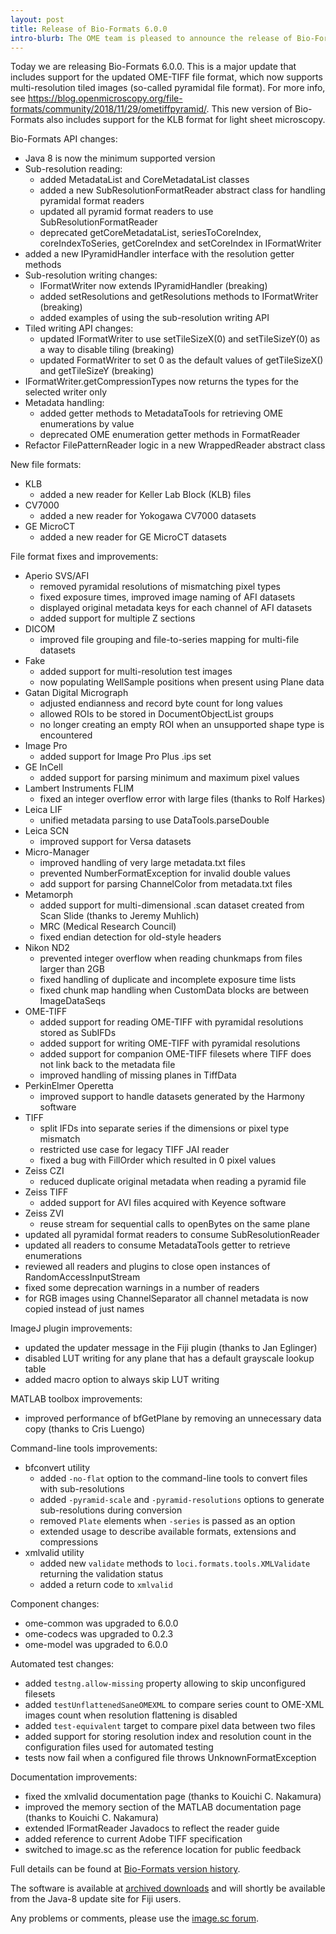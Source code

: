 ```yaml
---
layout: post
title: Release of Bio-Formats 6.0.0
intro-blurb: The OME team is pleased to announce the release of Bio-Formats 6.0.0
---
```


Today we are releasing Bio-Formats 6.0.0. This is a major update that includes support for the updated OME-TIFF file format, which now supports multi-resolution tiled images (so-called pyramidal file format). For more info, see https://blog.openmicroscopy.org/file-formats/community/2018/11/29/ometiffpyramid/.  This new version of Bio-Formats also includes support for the KLB format for light sheet microscopy. 

Bio-Formats API changes:

* Java 8 is now the minimum supported version
* Sub-resolution reading:
  * added MetadataList and CoreMetadataList classes
  * added a new SubResolutionFormatReader abstract class for handling pyramidal format readers
  * updated all pyramid format readers to use SubResolutionFormatReader
  * deprecated getCoreMetadataList, seriesToCoreIndex, coreIndexToSeries, getCoreIndex and setCoreIndex in IFormatWriter
* added a new IPyramidHandler interface with the resolution getter methods
* Sub-resolution writing changes:
  * IFormatWriter now extends IPyramidHandler (breaking)
  * added setResolutions and getResolutions methods to IFormatWriter (breaking)
  * added examples of using the sub-resolution writing API
* Tiled writing API changes:
  * updated IFormatWriter to use setTileSizeX(0) and setTileSizeY(0) as a way to disable tiling (breaking)
  * updated FormatWriter to set 0 as the default values of getTileSizeX() and getTileSizeY (breaking)
* IFormatWriter.getCompressionTypes now returns the types for the selected writer only
* Metadata handling:
  * added getter methods to MetadataTools for retrieving OME enumerations by value
  * deprecated OME enumeration getter methods in FormatReader
* Refactor FilePatternReader logic in a new WrappedReader abstract class
 
New file formats:

* KLB
  * added a new reader for Keller Lab Block (KLB) files
* CV7000
  * added a new reader for Yokogawa CV7000 datasets
* GE MicroCT
  * added a new reader for GE MicroCT datasets
 
File format fixes and improvements:

* Aperio SVS/AFI
  * removed pyramidal resolutions of mismatching pixel types
  * fixed exposure times, improved image naming of AFI datasets
  * displayed original metadata keys for each channel of AFI datasets
  * added support for multiple Z sections
* DICOM
  * improved file grouping and file-to-series mapping for multi-file datasets
* Fake
  * added support for multi-resolution test images
  * now populating WellSample positions when present using Plane data
* Gatan Digital Micrograph
  * adjusted endianness and record byte count for long values
  * allowed ROIs to be stored in DocumentObjectList groups
  * no longer creating an empty ROI when an unsupported shape type is encountered
* Image Pro
  * added support for Image Pro Plus .ips set
* GE InCell
  * added support for parsing minimum and maximum pixel values
* Lambert Instruments FLIM
  * fixed an integer overflow error with large files (thanks to Rolf Harkes)
* Leica LIF
  * unified metadata parsing to use DataTools.parseDouble
* Leica SCN
  * improved support for Versa datasets
* Micro-Manager
  * improved handling of very large metadata.txt files
  * prevented NumberFormatException for invalid double values
  * add support for parsing ChannelColor from metadata.txt files
* Metamorph
  * added support for multi-dimensional .scan dataset created from Scan Slide (thanks to Jeremy Muhlich)
  * MRC (Medical Research Council)
  * fixed endian detection for old-style headers
* Nikon ND2
  * prevented integer overflow when reading chunkmaps from files larger than 2GB
  * fixed handling of duplicate and incomplete exposure time lists
  * fixed chunk map handling when CustomData blocks are between ImageDataSeqs
* OME-TIFF
  * added support for reading OME-TIFF with pyramidal resolutions stored as SubIFDs
  * added support for writing OME-TIFF with pyramidal resolutions
  * added support for companion OME-TIFF filesets where TIFF does not link back to the metadata file
  * improved handling of missing planes in TiffData
* PerkinElmer Operetta
  * improved support to handle datasets generated by the Harmony software
* TIFF
  * split IFDs into separate series if the dimensions or pixel type mismatch
  * restricted use case for legacy TIFF JAI reader
  * fixed a bug with FillOrder which resulted in 0 pixel values
* Zeiss CZI
  * reduced duplicate original metadata when reading a pyramid file
* Zeiss TIFF
  * added support for AVI files acquired with Keyence software
* Zeiss ZVI
  * reuse stream for sequential calls to openBytes on the same plane
* updated all pyramidal format readers to consume SubResolutionReader
* updated all readers to consume MetadataTools getter to retrieve enumerations
* reviewed all readers and plugins to close open instances of RandomAccessInputStream
* fixed some deprecation warnings in a number of readers
* for RGB images using ChannelSeparator all channel metadata is now copied instead of just names
 
ImageJ plugin improvements:

* updated the updater message in the Fiji plugin (thanks to Jan Eglinger)
* disabled LUT writing for any plane that has a default grayscale lookup table
* added macro option to always skip LUT writing
 
MATLAB toolbox improvements:
 
* improved performance of bfGetPlane by removing an unnecessary data copy (thanks to Cris Luengo)

Command-line tools improvements:

* bfconvert utility
  * added `-no-flat` option to the command-line tools to convert files with sub-resolutions
  * added `-pyramid-scale` and `-pyramid-resolutions` options to generate sub-resolutions during conversion
  * removed `Plate` elements when `-series` is passed as an option
  * extended usage to describe available formats, extensions and compressions
* xmlvalid utility
  * added new `validate` methods to `loci.formats.tools.XMLValidate` returning the validation status
  * added a return code to `xmlvalid`
 
Component changes:

* ome-common was upgraded to 6.0.0
* ome-codecs was upgraded to 0.2.3
* ome-model was upgraded to 6.0.0
 
Automated test changes:

* added `testng.allow-missing` property allowing to skip unconfigured filesets
* added `testUnflattenedSaneOMEXML` to compare series count to OME-XML images count when resolution flattening is disabled
* added `test-equivalent` target to compare pixel data between two files
* added support for storing resolution index and resolution count in the configuration files used for automated testing
* tests now fail when a configured file throws UnknownFormatException
 
Documentation improvements:

* fixed the xmlvalid documentation page (thanks to Kouichi C. Nakamura)
* improved the memory section of the MATLAB documentation page (thanks to Kouichi C. Nakamura)
* extended IFormatReader Javadocs to reflect the reader guide
* added reference to current Adobe TIFF specification
* switched to image.sc as the reference location for public feedback

Full details can be found at [Bio-Formats version history](https://docs.openmicroscopy.org/bio-formats/6.0.0/about/whats-new.html).

The software is available at [archived downloads](https://downloads.openmicroscopy.org/bio-formats/6.0.0)
and will shortly be available from the Java-8 update site for Fiji users.

Any problems or comments, please use the [image.sc forum](https://forum.image.sc/tags/bio-formats).
